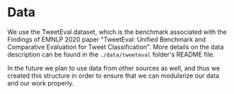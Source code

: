 # Data

We use the TweetEval dataset, which is the benchmark associated with the Findings of EMNLP 2020 paper "TweetEval: Unified Benchmark and Comparative Evaluation for Tweet Classification". More details on the data description can be found in the `./data/tweeteval` folder's README file. 

In the future we plan to use data from other sources as well, and thus we created this structure in order to ensure that we can modularize our data and our work properly.

